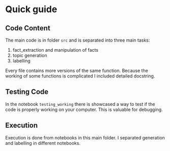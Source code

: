 
# Quick guide

## Code Content

The main code is in folder `src` and is separated into three main tasks:

1. fact_extraction and manipulation of facts
2. topic generation
3. labelling

Every file contains more versions of the same function. Because the working of some functions is complicated I included detailed docstring.

## Testing Code

In the notebook `testing_working` there is showcased a way to test if the code is properly working on your computer. This is valuable for debugging.

## Execution

Execution is done from notebooks in this main folder. I separated generation and labelling in different notebooks.